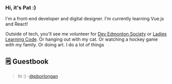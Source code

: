 ### Hi, it's Pat :)

I'm a front-end developer and digital designer. I'm currently learning Vue.js and React!

Outside of tech, you'll see me volunteer for [Dev Edmonton Society](devedmonton.com) or [Ladies Learning Code](https://www.canadalearningcode.ca/). Or hanging out with my cat. Or watching a hockey game with my family. Or doing art. I do a lot of things

## 🗒 Guestbook

<!--START:guestbook-->
> hi :)
> -[@pborlongan](https://github.com/pborlongan)
<!--END:guestbook-->
